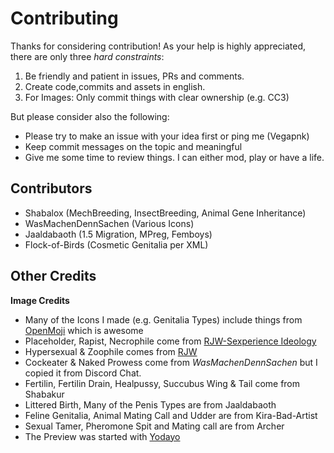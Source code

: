 # Contributing

Thanks for considering contribution! 
As your help is highly appreciated, there are only three *hard constraints*:

1. Be friendly and patient in issues, PRs and comments.
2. Create code,commits and assets in english. 
3. For Images: Only commit things with clear ownership (e.g. CC3)

But please consider also the following: 

* Please try to make an issue with your idea first or ping me (Vegapnk)
* Keep commit messages on the topic and meaningful
* Give me some time to review things. I can either mod, play or have a life. 

## Contributors 

- Shabalox (MechBreeding, InsectBreeding, Animal Gene Inheritance)
- WasMachenDennSachen (Various Icons)
- Jaaldabaoth (1.5 Migration, MPreg, Femboys)
- Flock-of-Birds (Cosmetic Genitalia per XML)

## Other Credits 

**Image Credits**

- Many of the Icons I made (e.g. Genitalia Types) include things from [OpenMoji](https://openmoji.org/) which is awesome
- Placeholder, Rapist, Necrophile come from [RJW-Sexperience Ideology](https://gitgud.io/amevarashi/rjw-sexperience-ideology/)
- Hypersexual & Zoophile comes from [RJW](https://gitgud.io/Ed86/rjw)
- Cockeater & Naked Prowess come from *WasMachenDennSachen* but I copied it from Discord Chat. 
- Fertilin, Fertilin Drain, Healpussy, Succubus Wing & Tail come from Shabakur
- Littered Birth, Many of the Penis Types are from Jaaldabaoth
- Feline Genitalia, Animal Mating Call and Udder are from Kira-Bad-Artist
- Sexual Tamer, Pheromone Spit and Mating call are from Archer
- The Preview was started with [Yodayo](https://yodayo.com/) 